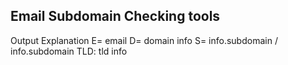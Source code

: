 
## Email Subdomain Checking tools


Output Explanation
E= email
 D= domain info
  S= info.subdomain / info.subdomain
   TLD: tld info

